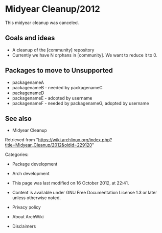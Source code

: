 Midyear Cleanup/2012
====================

This midyear cleanup was canceled.

Goals and ideas
---------------

-   A cleanup of the [community] repository
-   Currently we have N orphans in [community]. We want to reduce it to
    0.

Packages to move to Unsupported
-------------------------------

-   packagenameA
-   packagenameB - needed by packagenameC
-   packagenameD
-   packagenameE - adopted by username
-   packagenameF - needed by packagenameG, adopted by username

See also
--------

-   Midyear Cleanup

Retrieved from
"https://wiki.archlinux.org/index.php?title=Midyear_Cleanup/2012&oldid=229120"

Categories:

-   Package development
-   Arch development

-   This page was last modified on 16 October 2012, at 22:41.
-   Content is available under GNU Free Documentation License 1.3 or
    later unless otherwise noted.
-   Privacy policy
-   About ArchWiki
-   Disclaimers
